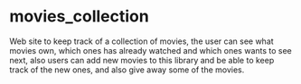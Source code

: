 # movies_collection
Web site to keep track of a collection of movies, the user can see what movies own, which ones has already watched and which ones wants to see next, also users can add new movies to this library and be able to keep track of the new ones, and also give away some of the movies.
